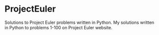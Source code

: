 # ProjectEuler
Solutions to Project Euler problems written in Python.
My solutions written in Python to problems 1-100 on Project Euler website. 
